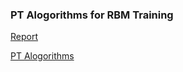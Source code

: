 ### PT Alogorithms for RBM Training

[Report](https://github.com/Mittens2/PT-for-RBMs/blob/master/Report/report.pdf)

[PT Alogorithms](https://github.com/Mittens2/PT-for-RBMs/blob/master/rbm.py)
